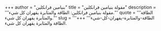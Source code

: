 +++
author = "بنيامين فرانكلين"
title = "مقولة بنيامين فرانكلين"
description = '''مقولة بنيامين فرانكلين: الطاقة والمثابرة يقهران كل شيء.'''
quote = '''الطاقة والمثابرة يقهران كل شيء.'''
slug = '''الطاقة-والمثابرة-يقهران-كل-شيء'''
+++
الطاقة والمثابرة يقهران كل شيء.
